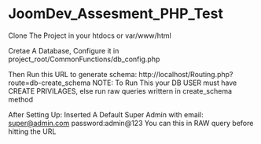 # JoomDev_Assesment_PHP_Test

Clone The Project in your htdocs or var/www/html

Cretae A Database, Configure it in project_root/CommonFunctions/db_config.php

Then Run this URL to generate schema: http://localhost/Routing.php?route=db-create_schema
NOTE: To Run This your DB USER must have CREATE PRIVILAGES, else run raw queries writtern in create_schema method

After Setting Up: Inserted A Default Super Admin with email: super@admin.com password:admin@123
You can this in RAW query before hitting the URL
